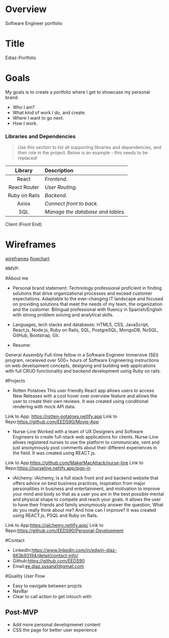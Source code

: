 # Overview

Software Engineer portfolio

# Title
Ediaz-Portfolio

# Goals

My goals is to create a portfolio where I get to showcase my personal brand.

- Who I am?
- What kind of work I do, and create.
- Where I want to go next.
- How I work.


### Libraries and Dependencies

> Use this section to list all supporting libraries and dependencies, and their role in the project. Below is an example - this needs to be replaced!

|     Library      | Description                                |
| :--------------: | :----------------------------------------- |
|      React       | _Frontend._                                |
|   React Router   | _User Routing._                            |
| Ruby on Rails    | _Backend._                                 |
|     Axios        | _Connect front to back._                   |
|      SQL         | _Manage the database and tables._          |


Client (Front End)

# Wireframes
[wireframes]()
[flowchart]()

#MVP:

#About me

- Personal brand statement: 
Technology professional proficient in finding solutions that drive organizational processes and exceed customer expectations. Adaptable to the ever-changing IT landscape and focused on providing solutions that meet the needs of my team, the organization and the customer. Bilingual professional with fluency in Spanish/English with strong problem solving and analytical skills.

- Languages, tech stacks and databases:
HTML5, CSS, JavaScript, React.js, Node.js, Ruby on Rails, SQL, PostgreSQL, MongoDB, NoSQL, GitHub, Bootstrap, Git.

- Resume: 

General Assembly
Full-time fellow in a Software Engineer Immersive (SEI) program, receieved over 500+ hours of Software Engineering instructions on web development concepts, designing and building web applications with full CRUD functionality and backend development using Ruby on rails.

#Projects

- Rotten Potatoes 
This user friendly React app allows users to access New Releases with a cool hover over overview feature and allows the user to create their own reviews. It was created using conditional rendering with mock API data.

Link to App: https://rotten-potatoes.netlify.app
Link to Repo:https://github.com/EEDS90/Movie-App

- Nurse-Line
Worked with a team of UX Designers and Software Engineers to create full-stack web applications for clients. Nurse-Line allows registered nurses to use the platform to communicate, vent and just anonymously post comments about their different experiences in the field. It was created using REACT.js.

Link to App:https://github.com/MakerMacAttack/nurse-line
Link to Repo:https://nurseline.netlify.app/sign-in

- iAlchemy:
iAlchemy, is a full stack front and and backend website that offers advice on best business practices, inspiration from major personalities in business and entertainment, and motivation to improve your mind and body so that as a user you are in the best possible mental and physical shape to compete and reach your goals. It allows the user to have their friends and family anonymously answer the question, What do you really think about me? And how can I improve? It was created using REACT.js, PSQL and Ruby on Rails.

Link to App:https://ialchemy.netlify.app/
Link to Repo:https://github.com/EEDS90/Personal-Development

#Contact

- LinkedIn:https://www.linkedin.com/in/edwin-diaz-663b93194/detail/contact-info/
- Github:https://github.com/EEDS90
- Email:ee.diaz.susana1@gmail.com

#Quality User Flow

- Easy to navigate between projcts
- NavBar
- Clear to call action to get intouch with


## Post-MVP

- Add more personal developmenet content
- CSS the page for better user experience





